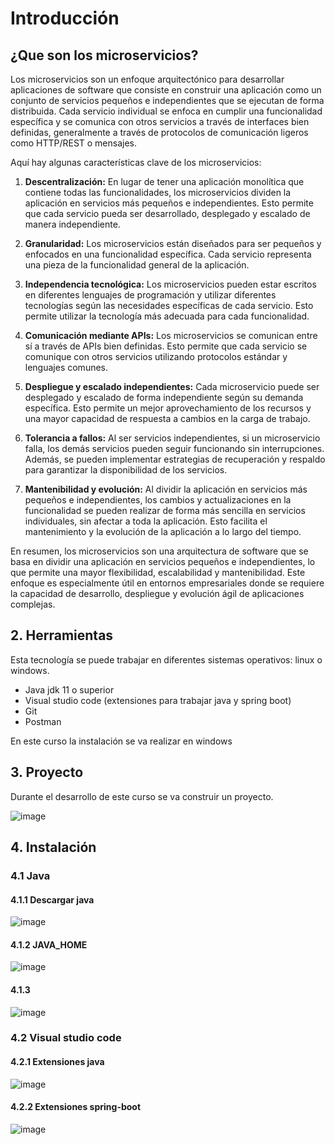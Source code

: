 # Introducción

## ¿Que son los microservicios?

Los microservicios son un enfoque arquitectónico para desarrollar aplicaciones de software que consiste en construir una aplicación como un conjunto de servicios pequeños e independientes que se ejecutan de forma distribuida. Cada servicio individual se enfoca en cumplir una funcionalidad específica y se comunica con otros servicios a través de interfaces bien definidas, generalmente a través de protocolos de comunicación ligeros como HTTP/REST o mensajes.

Aquí hay algunas características clave de los microservicios:

1. **Descentralización:** En lugar de tener una aplicación monolítica que contiene todas las funcionalidades, los microservicios dividen la aplicación en servicios más pequeños e independientes. Esto permite que cada servicio pueda ser desarrollado, desplegado y escalado de manera independiente.

2. **Granularidad:** Los microservicios están diseñados para ser pequeños y enfocados en una funcionalidad específica. Cada servicio representa una pieza de la funcionalidad general de la aplicación.

3. **Independencia tecnológica:** Los microservicios pueden estar escritos en diferentes lenguajes de programación y utilizar diferentes tecnologías según las necesidades específicas de cada servicio. Esto permite utilizar la tecnología más adecuada para cada funcionalidad.

4. **Comunicación mediante APIs:** Los microservicios se comunican entre sí a través de APIs bien definidas. Esto permite que cada servicio se comunique con otros servicios utilizando protocolos estándar y lenguajes comunes.

5. **Despliegue y escalado independientes:** Cada microservicio puede ser desplegado y escalado de forma independiente según su demanda específica. Esto permite un mejor aprovechamiento de los recursos y una mayor capacidad de respuesta a cambios en la carga de trabajo.

6. **Tolerancia a fallos:** Al ser servicios independientes, si un microservicio falla, los demás servicios pueden seguir funcionando sin interrupciones. Además, se pueden implementar estrategias de recuperación y respaldo para garantizar la disponibilidad de los servicios.

7. **Mantenibilidad y evolución:** Al dividir la aplicación en servicios más pequeños e independientes, los cambios y actualizaciones en la funcionalidad se pueden realizar de forma más sencilla en servicios individuales, sin afectar a toda la aplicación. Esto facilita el mantenimiento y la evolución de la aplicación a lo largo del tiempo.

En resumen, los microservicios son una arquitectura de software que se basa en dividir una aplicación en servicios pequeños e independientes, lo que permite una mayor flexibilidad, escalabilidad y mantenibilidad. Este enfoque es especialmente útil en entornos empresariales donde se requiere la capacidad de desarrollo, despliegue y evolución ágil de aplicaciones complejas.

## 2. Herramientas

Esta tecnología se puede trabajar en diferentes sistemas operativos: linux o windows. 

- Java jdk 11 o superior
- Visual studio code (extensiones para trabajar java y spring boot)
- Git
- Postman

En este curso la instalación se va realizar en windows

## 3. Proyecto

Durante el desarrollo de este curso se va construir un proyecto. 

![image](https://github.com/crodrigr/microservicios-spring-boot-confenalco/assets/31961588/f55260d6-857c-41bc-a4d1-0713d73e437e)

## 4. Instalación

### 4.1 Java

#### 4.1.1 Descargar java 

![image](https://github.com/crodrigr/spring-boot-angular-confenalco/assets/31961588/95c3716f-95f6-405a-955e-2f2bcdb14740)


#### 4.1.2 JAVA_HOME

![image](https://github.com/crodrigr/spring-boot-angular-confenalco/assets/31961588/a724614b-a23d-454e-a23e-1567b5e5acc2)


#### 4.1.3 
![image](https://github.com/crodrigr/spring-boot-angular-confenalco/assets/31961588/f8ceb2f2-3cf3-44bf-8916-284d78ac9cbd)

### 4.2 Visual studio code

#### 4.2.1 Extensiones java
![image](https://github.com/crodrigr/spring-boot-angular-confenalco/assets/31961588/a9506c4c-07ad-4854-862f-aaacb9fb4461)

#### 4.2.2 Extensiones spring-boot
![image](https://github.com/crodrigr/spring-boot-angular-confenalco/assets/31961588/4b9e17c3-4438-45d3-85eb-84c231004a82)


